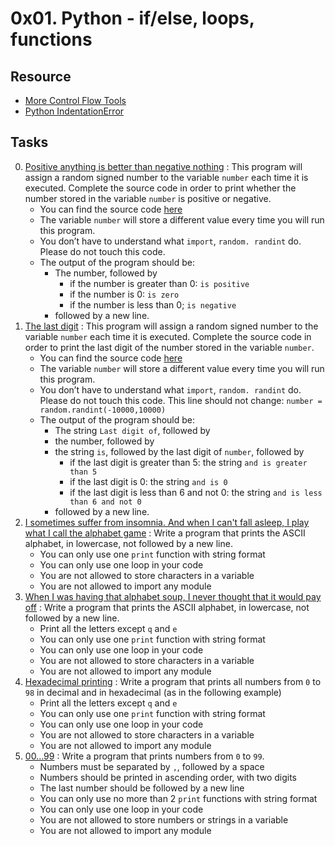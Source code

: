 # 0x01. Python - if/else, loops, functions

## Resource

- [More Control Flow Tools](https://docs.python.org/3.4/tutorial/controlflow.html)
- [Python IndentationError](https://youtu.be/1QXOd2ZQs-Q)

## Tasks

0. [Positive anything is better than negative nothing](0-positive_or_negative.py) : This program will assign a random signed number to the variable `number` each time it is executed. Complete the source code in order to print whether the number stored in the variable `number` is positive or negative.
	- You can find the source code [here](https://github.com/holbertonschool/0x01.py/blob/master/0-positive_or_negative_py)
	- The variable `number` will store a different value every time you will run this program.
	- You don’t have to understand what `import`, `random. randint` do. Please do not touch this code.
	- The output of the program should be:
		- The number, followed by
			- if the number is greater than 0: `is positive`
			- if the number is 0: `is zero`
			- if the number is less than 0; `is negative`
		- followed by a new line.
1. [The last digit](1-last_digit.py) : This program will assign a random signed number to the variable `number` each time it is executed. Complete the source code in order to print the last digit of the number stored in the variable `number`.
	- You can find the source code [here](https://github.com/holbertonschool/0x01.py/blob/master/1-last_digit_py)
	- The variable `number` will store a different value every time you will run this program.
	- You don’t have to understand what `import`, `random. randint` do. Please do not touch this code. This line should not change: `number = random.randint(-10000,10000)`
	- The output of the program should be:
		- The string `Last digit of`, followed by
		- the number, followed by
		- the string `is`, followed by the last digit of `number`, followed by
			- if the last digit is greater than 5: the string `and is greater than 5`
			- if the last digit is 0: the string `and is 0`
			- if the last digit is less than 6 and not 0: the string `and is less than 6 and not 0`
		- followed by a new line.
2. [I sometimes suffer from insomnia. And when I can't fall asleep, I play what I call the alphabet game](2-print_alphabet.py) : Write a program that prints the ASCII alphabet, in lowercase, not followed by a new line.
	- You can only use one `print` function with string format
	- You can only use one loop in your code
	- You are not allowed to store characters in a variable
	- You are not allowed to import any module
3. [When I was having that alphabet soup, I never thought that it would pay off](3-print_alphabt.py) : Write a program that prints the ASCII alphabet, in lowercase, not followed by a new line.
	- Print all the letters except `q` and `e`
	- You can only use one `print` function with string format
	- You can only use one loop in your code
	- You are not allowed to store characters in a variable
	- You are not allowed to import any module
4. [Hexadecimal printing](4-print_hexa.py) : Write a program that prints all numbers from `0` to `98` in decimal and in hexadecimal (as in the following example)
	- Print all the letters except `q` and `e`
	- You can only use one `print` function with string format
	- You can only use one loop in your code
	- You are not allowed to store characters in a variable
	- You are not allowed to import any module
5. [00...99](5-print_comb2.py) : Write a program that prints numbers from `0` to `99`.
	- Numbers must be separated by `,`, followed by a space
	- Numbers should be printed in ascending order, with two digits
	- The last number should be followed by a new line
	- You can only use no more than 2 `print` functions with string format
	- You can only use one loop in your code
	- You are not allowed to store numbers or strings in a variable
	- You are not allowed to import any module
